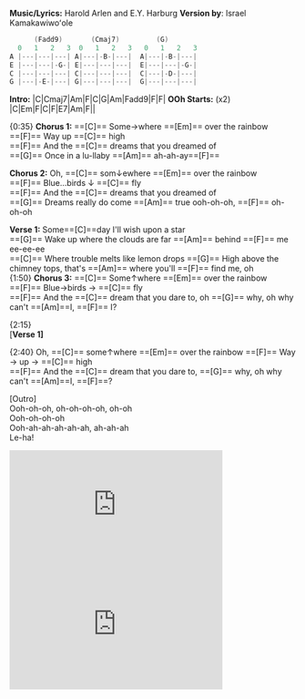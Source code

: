 **Music/Lyrics:** Harold Arlen and E.Y. Harburg
**Version by**: Israel Kamakawiwoʻole
```java    
      (Fadd9)    	(Cmaj7)			(G)
  0   1   2   3	 0   1   2   3	 0   1   2   3
A |---|---|---|	A|---|-B-|---|	A|---|-B-|---|
E |---|---|-G-|	E|---|---|---|	E|---|---|-G-|
C |---|---|---|	C|---|---|---|	C|---|-D-|---|
G |---|-E-|---|	G|---|---|---|	G|---|---|---|
```
**Intro:** |C|Cmaj7|Am|F|C|G|Am|Fadd9|F|F|
**OOh Starts:** (x2) |C|Em|F|C|F|E7|Am|F||

{0:35}
**Chorus 1:**
==[C]== Some$\rightarrow$where ==[Em]== over the rainbow  
==[F]== Way up ==[C]== high  
==[F]== And the ==[C]== dreams that you dreamed of  
==[G]== Once in a lu-llaby ==[Am]== ah-ah-ay==[F]==

**Chorus 2:**
Oh, ==[C]== som$\downarrow$ewhere ==[Em]== over the rainbow  
==[F]== Blue...birds $\downarrow$ ==[C]== fly  
==[F]== And the ==[C]== dreams that you dreamed of  
==[G]== Dreams really do come ==[Am]== true ooh-oh-oh, ==[F]== oh-oh-oh  
  
**Verse 1:**
Some==[C]==day I'll wish upon a star  
==[G]== Wake up where the clouds are far ==[Am]== behind ==[F]== me ee-ee-ee  
==[C]== Where trouble melts like lemon drops 
==[G]== High above the chimney tops, that's ==[Am]== where you'll ==[F]== find me, oh  
{1:50}
**Chorus 3:**
==[C]== Some$\uparrow$where ==[Em]== over the rainbow  
==[F]== Blue$\rightarrow$birds $\rightarrow$ ==[C]== fly  
==[F]== And the ==[C]== dream that you dare to, oh ==[G]== why, oh why  can't ==[Am]==I, ==[F]== I?  

{2:15}  
\[**Verse 1]**

 {2:40}
Oh, ==[C]== some$\uparrow$where  ==[Em]== over the rainbow
==[F]== Way $\rightarrow$ up $\rightarrow$ ==[C]== high  
==[F]== And the ==[C]== dream that you dare to, ==[G]== why, oh why can't ==[Am]==I, ==[F]==?  

\[Outro]  
Ooh-oh-oh, oh-oh-oh-oh, oh-oh  
Ooh-oh-oh-oh  
Ooh-ah-ah-ah-ah-ah, ah-ah-ah  
Le-ha!




<iframe width="374" height="210" src="https://www.youtube.com/embed/V1bFr2SWP1I" title="YouTube video player" frameborder="0" allow="accelerometer; autoplay=false; clipboard-write; encrypted-media; gyroscope; picture-in-picture" allowfullscreen></iframe>


<iframe width="374" height="210" src="https://www.youtube.com/embed/1PiscVZSuEE" title="YouTube video player" frameborder="0" allow="accelerometer; autoplay=false; clipboard-write; encrypted-media; gyroscope; picture-in-picture" allowfullscreen></iframe>

